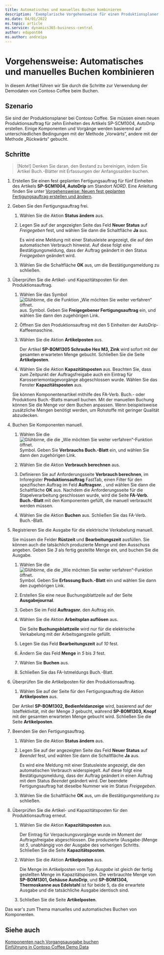 ```yaml
---
title: Automatisches und manuelles Buchen kombinieren
description: 'Exemplarische Vorgehensweise für einen Produktionsplaner bei Contoso Coffee, der automatisches und manuelles Buchen kombinieren möchte.'
ms.date: 04/01/2022
ms.topic: article
ms.service: dynamics365-business-central
author: edupont04
ms.author: andreipa
---
```


# <a name="walkthrough-combine-automatic-and-manual-flushing"></a><a name="walkthrough-combine-automatic-and-manual-flushing"></a><a name="walkthrough-combine-automatic-and-manual-flushing"></a>Vorgehensweise: Automatisches und manuelles Buchen kombinieren

In diesem Artikel führen wir Sie durch die Schritte zur Verwendung der Demodaten von Contoso Coffee beim Buchen.  

## <a name="scenario"></a><a name="scenario"></a><a name="scenario"></a>Szenario

Sie sind der Produktionsplaner bei Contoso Coffee. Sie müssen einen neuen Produktionsauftrag für zehn Einheiten des Artikels SP-SCM1004, AutoDrip erstellen. Einige Komponenten und Vorgänge werden basierend auf unterschiedlichen Bedingungen mit der Methode „Vorwärts“, andere mit der Methode „Rückwärts“ gebucht.

## <a name="steps"></a><a name="steps"></a><a name="steps"></a>Schritte

> [Note!] Denken Sie daran, den Bestand zu bereinigen, indem Sie Artikel Buch.-Blätter mit Erfassungen der Anfangssalden buchen.

1. Erstellen Sie einen fest geplanten Fertigungsauftrag für fünf Einheiten des Artikels **SP-SCM1004, AutoDrip** am Standort *NORD*. Eine Anleitung finden Sie unter [Vorgehensweise: Neuen fest geplanten Fertigungsauftrag erstellen und ändern](create-firm-planned-production-order-change.md).  

2. Geben Sie den Fertigungsauftrag frei.

    1. Wählen Sie die Aktion **Status ändern** aus.  

    2. Legen Sie auf der angezeigten Seite das Feld **Neuer Status** auf *Freigegeben* fest, und wählen Sie dann die Schaltfläche **Ja** aus.  

        Es wird eine Meldung mit einer Statusleiste angezeigt, die auf den automatischen Verbrauch hinweist. Auf diese folgt eine Bestätigungsmeldung, dass der Auftrag geändert in den Status *Freigegeben* geändert wird.  

    3. Wählen Sie die Schaltfläche **OK** aus, um die Bestätigungsmeldung zu schließen.

3. Überprüfen Sie die Artikel- und Kapazitätsposten für den Produktionsauftrag.

    1. Wählen Sie das Symbol ![Glühbirne, die die Funktion „Wie möchten Sie weiter verfahren“ öffnet.](../../media/ui-search/search_small.png "Tell me-Funktion") aus. Symbol. Geben Sie **Freigegebener Fertigungsauftrag** ein, und wählen Sie dann den zugehörigen Link.  

    2. Öffnen Sie den Produktionsauftrag mit den 5 Einheiten der AutoDrip-Kaffeemaschine.  

    3. Wählen Sie die Aktion **Artikelposten** aus.  

        Der Artikel **SP-BOM1305 Schraube Hex M3, Zink** wird sofort mit der gesamten erwarteten Menge gebucht. Schließen Sie die Seite **Artikelposten**.  

    4. Wählen Sie die Aktion **Kapazitätsposten** aus.  Beachten Sie, dass zum Zeitpunkt der Auftragsfreigabe auch ein Eintrag für Karosseriemontagevorgänge abgeschlossen wurde. Wählen Sie das Fenster **Kapazitätsposten** aus.

    Sie können Komponentenartikel mithilfe des FA-Verb. Buch.- oder Produktions Buch.-Blatts manuell buchen. Mit der manuellen Buchung können Sie die Menge vor dem Buchen anpassen. Wenn beispielsweise zusätzliche Mengen benötigt werden, um Rohstoffe mit geringer Qualität abzudecken.
4. Buchen Sie Komponenten manuell.  
    1. Wählen Sie die ![Glühbirne, die die „Wie möchten Sie weiter verfahren“-Funktion öffnet.](../../media/ui-search/search_small.png "Tell me-Funktion") Symbol. Geben Sie **Verbrauchs Buch.-Blatt** ein, und wählen Sie dann den zugehörigen Link.  

    2. Wählen Sie die Aktion **Verbrauch berechnen** aus.  

    3. Definieren Sie auf Anforderungsseite **Verbrauch berechnen**, im Inforegister **Produktionsauftrag** FastTab, einen Filter für den spezifischen Auftrag im Feld **Auftragsnr.** , und wählen Sie dann die Schaltfläche **OK** aus. Nachdem die Anforderungsseite für die Stapelverarbeitung geschlossen wurde, wird die Seite **FA-Verb. Buch.-Blatt** mit den Komponenten gefüllt, die manuell verbraucht werden müssen.

    4. Wählen Sie die Aktion **Buchen** aus. Schließen Sie das FA-Verb. Buch.-Blatt.

5. Registrieren Sie die Ausgabe für die elektrische Verkabelung manuell.  

    Sie müssen die Felder **Rüstzeit** und **Bearbeitungszeit** ausfüllen. Sie können auch die tatsächlich produzierte Menge und den Ausschuss angeben. Geben Sie *3* als fertig gestellte Menge ein, und buchen Sie die Ausgabe.

    1. Wählen Sie die ![Glühbirne, die die „Wie möchten Sie weiter verfahren“-Funktion öffnet.](../../media/ui-search/search_small.png "Tell me-Funktion") Symbol. Geben Sie **Erfassung Buch.-Blatt** ein und wählen Sie dann den zugehörigen Link.  

    2. Erstellen Sie eine neue Buchungsblattzeile auf der Seite **Ausgabejournal**.  

    3. Geben Sie im Feld **Auftragsnr.** den Auftrag ein.  

    4. Wählen Sie die Aktion **Arbeitsplan auflösen** aus.  

        Die Seite **Buchungsblattzeile** wird nur für die elektrische Verkabelung mit der Arbeitsgangzeile gefüllt.

    5. Legen Sie das Feld **Bearbeitungszeit** auf *10* fest.  

    6. Ändern Sie das Feld **Menge** in *5* bis *3* fest.

    7. Wählen Sie **Buchen** aus.  
    8. Schließen Sie das FA-Istmeldungs Buch.-Blatt.

6. Überprüfen Sie die Artikelposten für den Produktionsauftrag.

    1. Wählen Sie auf der Seite für den Fertigungsauftrag die Aktion **Artikelposten** aus.  

    Der Artikel **SP-BOM1302, Bedienfeldanzeige** wird, basierend auf der Isteffektivität, mit der Menge *3* gebucht, während **SP-BOM1303, Knopf** mit der gesamten erwarteten Menge gebucht wird. Schließen Sie die Seite **Artikelposten**.

7. Beenden Sie den Fertigungsauftrag.  

    1. Wählen Sie die Aktion **Status ändern** aus.
    2. Legen Sie auf der angezeigten Seite das Feld **Neuer Status** auf *Beendet* fest, und wählen Sie dann die Schaltfläche **Ja** aus.  

        Es wird eine Meldung mit einer Statusleiste angezeigt, die den automatischen Verbrauch widerspiegelt. Auf diese folgt eine Bestätigungsmeldung, dass der Auftrag geändert in einen Auftrag mit dem Status *Beendet* geändert wird. Der beendete Fertigungsauftrag hat dieselbe Nummer wie im Status *Freigegeben*.
    3. Wählen Sie die Schaltfläche **OK** aus, um die Bestätigungsmeldung zu schließen.

8. Überprüfen Sie die Artikel- und Kapazitätsposten für den Produktionsauftrag erneut.

    1. Wählen Sie die Aktion **Kapazitätsposten** aus.  

        Der Eintrag für Verpackungsvorgänge wurde im Moment der Auftragsfreigabe abgeschlossen. Die produzierte (Ausgabe-)Menge ist *5*, unabhängig von der Ausgabe des vorherigen Schritts. Schließen Sie die Seite **Kapazitätsposten**.

    2. Wählen Sie die Aktion **Artikelposten** aus.  

        Die Menge im Artikelposten vom Typ *Ausgabe* ist gleich der fertig gestellten Menge im Kapazitätsposten. Die verbrauchte Menge von **SP-BOM1301, Gehäuse AutoDrip**, und **SP-BOM1304, Thermoskanne aus Edelstahl** ist für beide 5, da die erwartete Ausgabe und die tatsächliche Ausgabe identisch sind. 

    3. Schließen Sie die Seite **Artikelposten**.  

Das war's zum Thema manuelles und automatisches Buchen von Komponenten.

## <a name="see-also"></a><a name="see-also"></a><a name="see-also"></a>Siehe auch

[Komponenten nach Vorgangsausgabe buchen](../../production-how-to-flush-components-according-to-operation-output.md)  
[Einführung in Contoso Coffee Demo Data](contoso-coffee-manufacturing-intro.md)  
